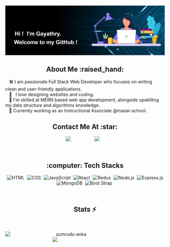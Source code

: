 ![profile](img-7.jpg)

<!-- ### :space_invader: &nbsp;About Me -->
<!-- ### About Me -->
<h2 align="center">About Me :raised_hand:</h2>


 &nbsp;&nbsp;&nbsp;:hammer_and_wrench: I am passionate Full Stack Web Developer who focuses on writing clean
and user-friendly applications.
<br/>
&nbsp;&nbsp;&nbsp;:heartbeat: &nbsp; I love designing websites and coding.
<br/>
&nbsp;&nbsp;&nbsp;:seedling: I'm skilled at MERN based web app development, alongside upskilling my data structure and algorithms knowledge.
<br/>
&nbsp;&nbsp;&nbsp;:office: Currently working as an Instructional Associate @masai-school.

<h2 align="center">Contact Me At :star:</h2>

<p align="center">
   <a href="mailto:gayathryjm@gmail.com?subject=Olá%20Bruno%20Tacca"><img src="https://img.shields.io/badge/gmail-%23D14836.svg?&style=for-the-badge&logo=gmail&logoColor=white" /></a>&nbsp;&nbsp;&nbsp;&nbsp;&nbsp;&nbsp;&nbsp;&nbsp;
  <a /></a>&nbsp;&nbsp;&nbsp;&nbsp;
  <a/></a>&nbsp;&nbsp;&nbsp;&nbsp;
  <a href="https://www.linkedin.com/in/gayathry779/"><img src="https://img.shields.io/badge/linkedin-%230077B5.svg?&style=for-the-badge&logo=linkedin&logoColor=white" /></a>&nbsp;&nbsp;&nbsp;&nbsp;
 </p> 

<br/>


<h2 align="center">:computer: Tech Stacks </h2>

<div align="center">
  
  ![HTML](https://img.shields.io/badge/html5%20-%23E34F26.svg?&style=for-the-badge&logo=html5&logoColor=white)&nbsp;
  ![CSS](https://img.shields.io/badge/css3%20-%231572B6.svg?&style=for-the-badge&logo=css3&logoColor=white)&nbsp;
  ![JavaScript](https://img.shields.io/badge/javascript%20-%23323330.svg?&style=for-the-badge&logo=javascript&logoColor=%23F7DF1E)&nbsp;
  ![React](https://img.shields.io/badge/react%20-%2320232a.svg?&style=for-the-badge&logo=react&logoColor=%2361DAFB)&nbsp;
  ![Redux](https://img.shields.io/badge/redux-%23593d88.svg?&style=for-the-badge&logo=redux&logoColor=white)&nbsp;
  ![Node.js](https://img.shields.io/badge/node.js%20-%2343853D.svg?&style=for-the-badge&logo=node.js&logoColor=white)&nbsp;
  ![Express.js](https://img.shields.io/badge/express.js-%23404d59.svg?style=for-the-badge&logo=express&logoColor=%2361DAFB)
  ![MongoDB](https://img.shields.io/badge/MongoDB-%234ea94b.svg?&style=for-the-badge&logo=mongodb&logoColor=white)&nbsp;
  ![Boot Strap](https://img.shields.io/badge/BootStrap-%234ea94b.svg?&style=for-the-badge&logo=bootstrap&logoColor=white)&nbsp;
 
  
</div> 
  
 <br/>
<h2 align="center">Stats ⚡</h2>
<br>
<p align=center>
  <div align=center>
<!--     <a> -->
      <img align="left" width=400 src="https://github-readme-stats.vercel.app/api?username=Gayathry7&hide=issues&count_private=true&show_icons=true&theme=nightowl&include_all_commits=true&text_color=ffffff" alt="zumrudu-anka" />
<!--     </a> -->
<!--     <a> -->
      <img align="right" width=355 src="https://github-readme-stats.vercel.app/api/top-langs/?username=Gayathry7&layout=compact&theme=nightowl&text_color=ffffff" />
<!--     </a> -->
  </div>
</p>

<br/> <br/>


<!-- </div> -->

<!---
Gayathry7/Gayathry7 is a ✨ special ✨ repository because its `README.md` (this file) appears on your GitHub profile.
You can click the Preview link to take a look at your changes.
--->
